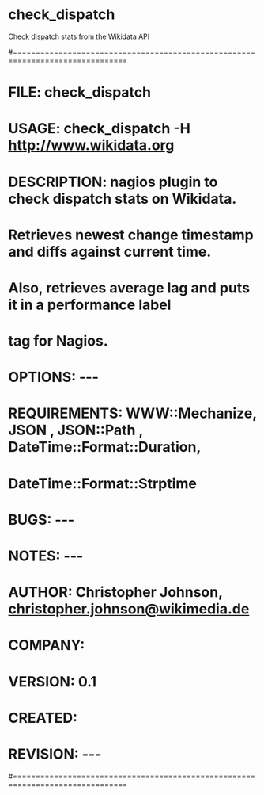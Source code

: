 check_dispatch
==============

Check dispatch stats from the Wikidata API

#===============================================================================
#
#         FILE: check_dispatch
#
#        USAGE: check_dispatch -H http://www.wikidata.org
#
#  DESCRIPTION: nagios plugin to check dispatch stats on Wikidata.  
#               Retrieves newest change timestamp and diffs against current time.  
#               Also, retrieves average lag and puts it in a performance label 
#               tag for Nagios.
#
#      OPTIONS: ---
# REQUIREMENTS: WWW::Mechanize, JSON , JSON::Path , DateTime::Format::Duration, 
#               DateTime::Format::Strptime 
#         BUGS: ---
#        NOTES: ---
#       AUTHOR: Christopher Johnson, christopher.johnson@wikimedia.de
#      COMPANY:
#      VERSION: 0.1
#      CREATED: 
#     REVISION: ---
#===============================================================================
